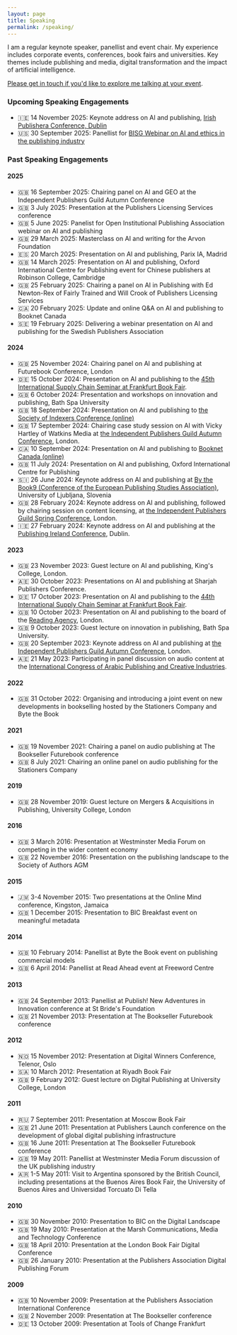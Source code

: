```yaml
---
layout: page
title: Speaking
permalink: /speaking/
---
```


I am a regular keynote speaker, panellist and event chair. My experience includes corporate events, conferences, book fairs and universities. Key themes include publishing and media, digital transformation and the impact of artificial intelligence. 

[Please get in touch if you'd like to explore me talking at your event](mailto:hello@outsidecontext.co.uk).

### Upcoming Speaking Engagements

* 🇮🇪 14 November 2025: Keynote address on AI and publishing, [Irish Publishera Conference, Dublin](https://www.publishingireland.com/annual-irish-publishers-conference/)
* 🇺🇸 30 September 2025: Panellist for [BISG Webinar on AI and ethics in the publishing industry](https://www.bisg.org/events/ai-and-ethics-in-the-book-industry-2025)

### Past Speaking Engagements

#### 2025

* 🇬🇧 16 September 2025: Chairing panel on AI and GEO at the Independent Publishers Guild Autumn Conference
* 🇬🇧 3 July 2025: Presentation at the Publishers Licensing Services conference
* 🇬🇧 5 June 2025: Panelist for Open Institutional Publishing Association webinar on AI and publishing
* 🇬🇧 29 March 2025: Masterclass on AI and writing for the Arvon Foundation
* 🇪🇸 20 March 2025: Presentation on AI and publishing, Parix IA, Madrid
* 🇬🇧 14 March 2025: Presentation on AI and publishing, Oxford International Centre for Publishing event for Chinese publishers at Robinson College, Cambridge
* 🇬🇧 25 February 2025: Chairing a panel on AI in Publishing with Ed Newton-Rex of Fairly Trained and Will Crook of Publishers Licensing Services
* 🇨🇦 20 February 2025: Update and online Q&A on AI and publishing to Booknet Canada
* 🇸🇪 19 February 2025: Delivering a webinar presentation on AI and publishing for the Swedish Publishers Association

#### 2024

* 🇬🇧 25 November 2024: Chairing panel on AI and publishing at Futurebook Conference, London
* 🇩🇪 15 October 2024: Presentation on AI and publishing to the [45th International Supply Chain Seminar at Frankfurt Book Fair](https://www.georgewalkley.com/EDItEUR-Seminar/).
* 🇬🇧 6 October 2024: Presentation and workshops on innovation and publishing, Bath Spa University
* 🇬🇧 18 September 2024: Presentation on AI and publishing to [the Society of Indexers Conference (online)](https://www.georgewalkley.com/Society-Indexers/)
* 🇬🇧 17 September 2024: Chairing case study session on AI with Vicky Hartley of Watkins Media at [the Independent Publishers Guild Autumn Conference](https://www.independentpublishersguild.com), London.
* 🇨🇦 10 September 2024: Presentation on AI and publishing to [Booknet Canada (online)](https://www.georgewalkley.com/BookNet-Canada/)
* 🇬🇧 11 July 2024: Presentation on AI and publishing, Oxford International Centre for Publishing
* 🇸🇮 26 June 2024: Keynote address on AI and publishing at [By the Book9 (Conference of the European Publishing Studies Association)](https://www.ff.uni-lj.si/en/izobrazevanja/center-za-pedagosko-izobrazevanje/konference), University of Ljubljana, Slovenia
* 🇬🇧 28 February 2024: Keynote address on AI and publishing, followed by chairing session on content licensing, at [the Independent Publishers Guild Spring Conference](https://www.independentpublishersguild.com), London.
* 🇮🇪 27 February 2024: Keynote address on AI and publishing at the [Publishing Ireland Conference](https://www.publishingireland.com/events/), Dublin.

#### 2023

* 🇬🇧 23 November 2023: Guest lecture on AI and publishing, King's College, London.
* 🇦🇪 30 October 2023: Presentations on AI and publishing at Sharjah Publishers Conference.
* 🇩🇪 17 October 2023: Presentation on AI and publishing to the [44th International Supply Chain Seminar at Frankfurt Book Fair](https://www.editeur.org/3/Events/Event-Details/667).
* 🇬🇧 10 October 2023: Presentation on AI and publishing to the board of the [Reading Agency](https://readingagency.org.uk/), London.
* 🇬🇧 9 October 2023: Guest lecture on innovation in publishing, Bath Spa University.
* 🇬🇧 20 September 2023: Keynote address on AI and publishing at [the Independent Publishers Guild Autumn Conference](https://www.independentpublishersguild.com), London.
* 🇦🇪 21 May 2023: Participating in panel discussion on audio content at the [International Congress of Arabic Publishing and Creative Industries](https://www.congresspci.com/).

#### 2022

* 🇬🇧 31 October 2022: Organising and introducing a joint event on new developments in bookselling hosted by the Stationers Company and Byte the Book

#### 2021

* 🇬🇧 19 November 2021: Chairing a panel on audio publishing at The Bookseller Futurebook conference
* 🇬🇧 8 July 2021: Chairing an online panel on audio publishing for the Stationers Company

#### 2019

* 🇬🇧 28 November 2019: Guest lecture on Mergers & Acquisitions in Publishing, University College, London

#### 2016

* 🇬🇧 3 March 2016: Presentation at Westminster Media Forum on competing in the wider content economy
* 🇬🇧 22 November 2016: Presentation on the publishing landscape to the Society of Authors AGM

#### 2015

* 🇯🇲 3-4 November 2015: Two presentations at the Online Mind conference, Kingston, Jamaica
* 🇬🇧 1 December 2015: Presentation to BIC Breakfast event on meaningful metadata

#### 2014

* 🇬🇧 10 February 2014: Panellist at Byte the Book event on publishing commercial models
* 🇬🇧 6 April 2014: Panellist at Read Ahead event at Freeword Centre

#### 2013

* 🇬🇧 24 September 2013: Panellist at Publish! New Adventures in Innovation conference at St Bride's Foundation
* 🇬🇧 21 November 2013: Presentation at The Bookseller Futurebook conference

#### 2012

* 🇳🇴 15 November 2012: Presentation at Digital Winners Conference, Telenor, Oslo
* 🇸🇦 10 March 2012: Presentation at Riyadh Book Fair
* 🇬🇧 9 February 2012: Guest lecture on Digital Publishing at University College, London

#### 2011

* 🇷🇺 7 September 2011: Presentation at Moscow Book Fair
* 🇬🇧 21 June 2011: Presentation at Publishers Launch conference on the development of global digital publishing infrastructure
* 🇬🇧 16 June 2011: Presentation at The Bookseller Futurebook conference
* 🇬🇧 19 May 2011: Panellist at Westminster Media Forum discussion of the UK publishing industry
* 🇦🇷 1-5 May 2011: Visit to Argentina sponsored by the British Council, including presentations at the Buenos Aires Book Fair, the University of Buenos Aires and Universidad Torcuato Di Tella

#### 2010

* 🇬🇧 30 November 2010: Presentation to BIC on the Digital Landscape
* 🇬🇧 19 May 2010: Presentation at the Marsh Communications, Media and Technology Conference
* 🇬🇧 18 April 2010: Presentation at the London Book Fair Digital Conference
* 🇬🇧 26 January 2010: Presentation at the Publishers Association Digital Publishing Forum

#### 2009

* 🇬🇧 10 November 2009: Presentation at the Publishers Association International Conference
* 🇬🇧 2 November 2009: Presentation at The Bookseller conference
* 🇩🇪 13 October 2009: Presentation at Tools of Change Frankfurt
